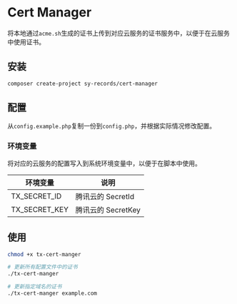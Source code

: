 # Cert Manager

将本地通过`acme.sh`生成的证书上传到对应云服务的证书服务中，以便于在云服务中使用证书。

## 安装

```bash
composer create-project sy-records/cert-manager
```

## 配置

从`config.example.php`复制一份到`config.php`，并根据实际情况修改配置。

### 环境变量

将对应的云服务的配置写入到系统环境变量中，以便于在脚本中使用。

| 环境变量          | 说明             |
|---------------|----------------|
| TX_SECRET_ID  | 腾讯云的 SecretId  |
| TX_SECRET_KEY | 腾讯云的 SecretKey |

## 使用

```bash
chmod +x tx-cert-manger

# 更新所有配置文件中的证书
./tx-cert-manger

# 更新指定域名的证书
./tx-cert-manger example.com
```

